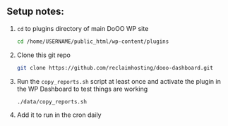 ## Setup notes:

1. `cd` to plugins directory of main DoOO WP site
    ```bash
    cd /home/USERNAME/public_html/wp-content/plugins
    ```

2. Clone this git repo
    ```bash
    git clone https://github.com/reclaimhosting/dooo-dashboard.git
    ```

3. Run the `copy_reports.sh` script at least once and activate the plugin in the WP Dashboard to test things are working
   ```bash
   ./data/copy_reports.sh
   ```

4. Add it to run in the cron daily

